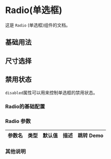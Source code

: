 # Radio(单选框)

这是 `Radio` (单选框)组件的文档。
## 基础用法
<preview path="../../demos/radio/radio.vue" title="基本使用" description=" "></preview>

## 尺寸选择
<preview path="../../demos/radio/radioSize.vue" title="基本使用" description=" "></preview>

## 禁用状态
`disabled`属性可以用来控制单选框的禁用状态。
<preview path="../../demos/radio/radioDisabled.vue" title="基本使用" description=" "></preview>


### Radio的基础配置

### Radio 参数

| 参数名      | 类型                       | 默认值 | 描述                                                                                | 跳转 Demo                                 |
| :---------- | :------------------------- | :----- | :---------------------------------------------------------------------------------- | :---------------------------------------- |
                                           

### 其他说明
